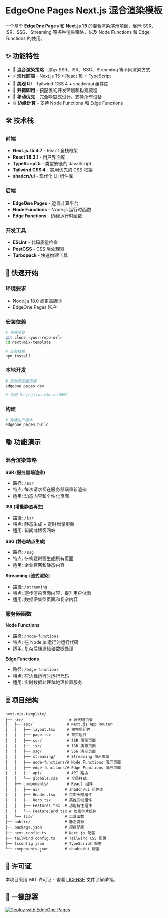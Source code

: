 # EdgeOne Pages Next.js 混合渲染模板

一个基于 **EdgeOne Pages** 和 **Next.js 15** 的混合渲染演示项目，展示 SSR、ISR、SSG、Streaming 等多种渲染策略，以及 Node Functions 和 Edge Functions 的使用。

## ✨ 功能特性

- 🚀 **混合渲染策略** - 演示 SSR、ISR、SSG、Streaming 等不同渲染方式
- ⚡ **现代前端** - Next.js 15 + React 18 + TypeScript
- 🎨 **美观 UI** - Tailwind CSS 4 + shadcn/ui 组件库
- 🔧 **开箱即用** - 预配置的开发环境和构建流程
- 📱 **移动优先** - 完全响应式设计，支持所有设备
- 🌐 **边缘计算** - 支持 Node Functions 和 Edge Functions

## 🛠️ 技术栈

### 前端
- **Next.js 15.4.7** - React 全栈框架
- **React 18.3.1** - 用户界面库
- **TypeScript 5** - 类型安全的 JavaScript
- **Tailwind CSS 4** - 实用优先的 CSS 框架
- **shadcn/ui** - 现代化 UI 组件库

### 后端
- **EdgeOne Pages** - 边缘计算平台
- **Node Functions** - Node.js 运行时函数
- **Edge Functions** - 边缘运行时函数

### 开发工具
- **ESLint** - 代码质量检查
- **PostCSS** - CSS 后处理器
- **Turbopack** - 快速构建工具

## 🚀 快速开始

### 环境要求

- Node.js 18.0 或更高版本
- EdgeOne Pages 账户

### 安装依赖

```bash
# 克隆项目
git clone <your-repo-url>
cd next-mix-template

# 安装依赖
npm install
```

### 本地开发

```bash
# 启动开发服务器
edgeone pages dev

# 访问 http://localhost:6699
```

### 构建

```bash
# 构建生产版本
edgeone pages build
```

## 📚 功能演示

### 混合渲染策略

**SSR (服务器端渲染)**
- 路径: `/ssr`
- 特点: 每次请求都在服务器端重新渲染
- 适用: 动态内容和个性化页面

**ISR (增量静态再生)**
- 路径: `/isr`
- 特点: 静态生成 + 定时增量更新
- 适用: 新闻或博客网站

**SSG (静态站点生成)**
- 路径: `/ssg`
- 特点: 在构建时预生成所有页面
- 适用: 企业官网和静态内容

**Streaming (流式渲染)**
- 路径: `/streaming`
- 特点: 逐步渲染页面内容，提升用户体验
- 适用: 数据密集型页面和复杂内容

### 服务器函数

**Node Functions**
- 路径: `/node-functions`
- 特点: 在 Node.js 运行时运行代码
- 适用: 复杂后端逻辑和数据处理

**Edge Functions**
- 路径: `/edge-functions`
- 特点: 在边缘运行时运行代码
- 适用: 实时数据处理和地理位置服务

## 🗄️ 项目结构

```
next-mix-template/
├── src/                    # 源代码目录
│   ├── app/               # Next.js App Router
│   │   ├── layout.tsx     # 根布局组件
│   │   ├── page.tsx       # 首页组件
│   │   ├── ssr/           # SSR 演示页面
│   │   ├── isr/           # ISR 演示页面
│   │   ├── ssg/           # SSG 演示页面
│   │   ├── streaming/     # Streaming 演示页面
│   │   ├── node-functions/# Node Functions 演示页面
│   │   ├── edge-functions/# Edge Functions 演示页面
│   │   ├── api/           # API 路由
│   │   └── globals.css    # 全局样式
│   ├── components/        # React 组件
│   │   ├── ui/           # shadcn/ui 组件库
│   │   ├── Header.tsx    # 页面头部组件
│   │   ├── Hero.tsx      # 英雄区域组件
│   │   ├── Features.tsx  # 功能特性组件
│   │   └── FeatureCard.tsx # 功能卡片组件
│   └── lib/              # 工具函数
├── public/               # 静态资源
├── package.json          # 项目配置
├── next.config.ts        # Next.js 配置
├── tailwind.config.ts    # Tailwind CSS 配置
├── tsconfig.json         # TypeScript 配置
└── components.json       # shadcn/ui 配置
```

## 📄 许可证

本项目采用 MIT 许可证 - 查看 [LICENSE](LICENSE) 文件了解详情。

## 🚀 一键部署

[![Deploy with EdgeOne Pages](https://cdnstatic.tencentcs.com/edgeone/pages/deploy.svg)](https://edgeone.ai/pages/new?from=github&template=next-mix-template)
